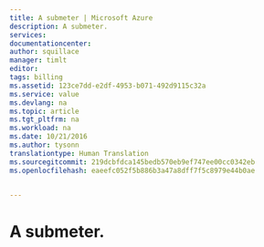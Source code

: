 ```yaml
---
title: A submeter | Microsoft Azure
description: A submeter.
services: 
documentationcenter: 
author: squillace
manager: timlt
editor: 
tags: billing
ms.assetid: 123ce7dd-e2df-4953-b071-492d9115c32a
ms.service: value
ms.devlang: na
ms.topic: article
ms.tgt_pltfrm: na
ms.workload: na
ms.date: 10/21/2016
ms.author: tysonn
translationtype: Human Translation
ms.sourcegitcommit: 219dcbfdca145bedb570eb9ef747ee00cc0342eb
ms.openlocfilehash: eaeefc052f5b886b3a47a8dff7f5c8979e44b0ae


---
```

# <a name="to-be-submitted"></a>A submeter.



<!--HONumber=Nov16_HO2-->


